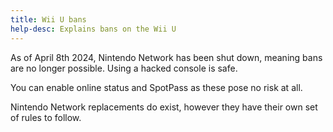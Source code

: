 ```yaml
---
title: Wii U bans
help-desc: Explains bans on the Wii U
---
```


As of April 8th 2024, Nintendo Network has been shut down, meaning bans are no longer possible. Using a hacked console is safe.

You can enable online status and SpotPass as these pose no risk at all.

Nintendo Network replacements do exist, however they have their own set of rules to follow.
